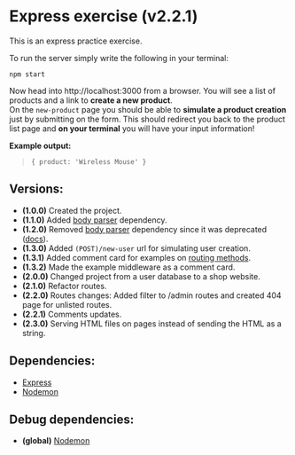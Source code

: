 # Express exercise (v2.2.1)
This is an express practice exercise.

To run the server simply write the following in your terminal:

    npm start

Now head into http://localhost:3000 from a browser. You will see a list of products and a link to **create a new product**.\
On the `new-product` page you should be able to **simulate a product creation** just by submitting on the form. This should redirect you back to the product list page and **on your terminal** you will have your input information!

**Example output:**
> `{ product: 'Wireless Mouse' }`

## Versions:
* **(1.0.0)** Created the project.
* **(1.1.0)** Added [body parser](https://www.npmjs.com/package/body-parser) dependency.
* **(1.2.0)** Removed [body parser](https://www.npmjs.com/package/body-parser) dependency since it was deprecated ([docs](http://expressjs.com/en/5x/api.html#express.urlencoded)).
* **(1.3.0)** Added `(POST)/new-user` url for simulating user creation.
* **(1.3.1)** Added comment card for examples on [routing methods](https://expressjs.com/en/api.html#routing-methods).
* **(1.3.2)** Made the example middleware as a comment card.
* **(2.0.0)** Changed project from a user database to a shop website.
* **(2.1.0)** Refactor routes.
* **(2.2.0)** Routes changes: Added filter to /admin routes and created 404 page for unlisted routes.
* **(2.2.1)** Comments updates.
* **(2.3.0)** Serving HTML files on pages instead of sending the HTML as a string.

## Dependencies:
* [Express](https://www.npmjs.com/package/express)
* [Nodemon](https://www.npmjs.com/package/nodemon)

## Debug dependencies:
* **(global)** [Nodemon](https://www.npmjs.com/package/nodemon)